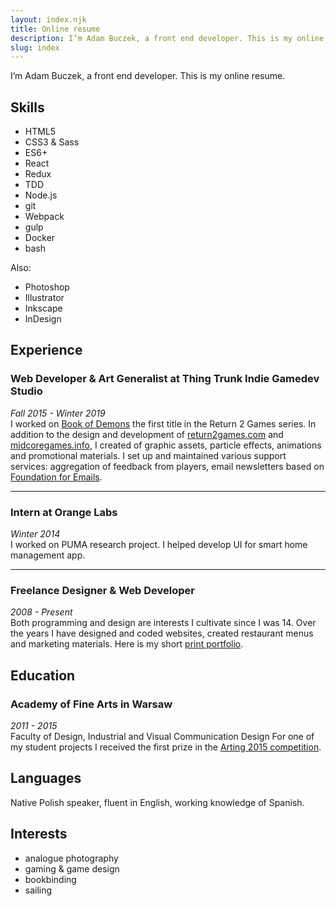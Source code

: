 ```yaml
---
layout: index.njk
title: Online resume
description: I’m Adam Buczek, a front end developer. This is my online resume.
slug: index
---
```

I’m Adam Buczek, a front end developer. This is my online resume.

Skills
---
- HTML5
- CSS3 & Sass
- ES6+
- React
- Redux
- TDD
- Node.js
- git
- Webpack
- gulp
- Docker
- bash

Also:
- Photoshop
- Illustrator
- Inkscape
- InDesign


Experience
---
### Web Developer & Art Generalist at Thing Trunk Indie Gamedev Studio  
*Fall 2015 - Winter 2019*  
I worked on [Book of Demons](https://store.steampowered.com/app/449960/Book_of_Demons/) the first title in the Return 2 Games series. In addition to the design and development of [return2games.com](https://return2games.com/) and [midcoregames.info](https://midcoregames.info/), I created of graphic assets, particle effects, animations and promotional materials. I set up and maintained various support services: aggregation of feedback from players, email newsletters based on [Foundation for Emails](https://foundation.zurb.com/emails.html).

----------------------------------

### Intern at Orange Labs
*Winter 2014*  
I worked on PUMA research project. I helped develop UI for smart home management app.

----------------------------------

### Freelance Designer & Web Developer
*2008 - Present*  
Both programming and design are interests I cultivate since I was 14. Over the years I have designed and coded websites, created restaurant menus and marketing materials. Here is my short [print portfolio](https://dev.adambuczek.com/print-portfolio/).

Education
---
### Academy of Fine Arts in Warsaw
*2011 - 2015*  
Faculty of Design, Industrial and Visual Communication Design
For one of my student projects I received the first prize in the [Arting 2015 competition](http://artingwystawa.flid.pl/energometr-a-buczek-m-nowicki-pierwsza-nagroda/).

Languages
---
Native Polish speaker, fluent in English, working knowledge of Spanish.

Interests
---
- analogue photography
- gaming & game design
- bookbinding
- sailing

